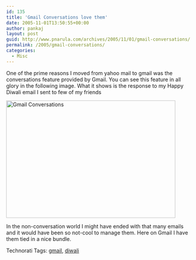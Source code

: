 ```yaml
---
id: 135
title: 'Gmail Conversations love them'
date: 2005-11-01T13:50:55+00:00
author: pankaj
layout: post
guid: http://www.pnarula.com/archives/2005/11/01/gmail-conversations/
permalink: /2005/gmail-conversations/
categories:
  - Misc
---
```

One of the prime reasons I moved from yahoo mail to gmail was the conversations feature provided by Gmail. You can see this feature in all glory in the following image. What it shows is the response to my Happy Diwali email I sent to few of my friends

 <img width="454" height="315" title="Gmail Conversations" alt="Gmail Conversations" src="http://pnarula.com/images/bt/gmail-conversations.jpg" />

In the non-conversation world I might have ended with that many emails and it would have been so not-cool to manage them. Here on Gmail I have them tied in a nice bundle. 

Technorati Tags: <a href="http://technorati.com/tag/gmail" onclick="_gaq.push(['_trackEvent', 'outbound-article', 'http://technorati.com/tag/gmail', 'gmail']);" >gmail</a>, <a href="http://technorati.com/tag/diwali" onclick="_gaq.push(['_trackEvent', 'outbound-article', 'http://technorati.com/tag/diwali', 'diwali']);" >diwali</a>